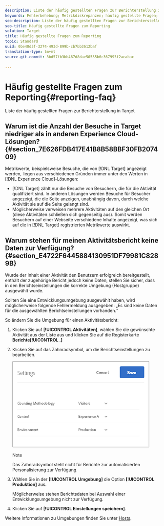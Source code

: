 ```yaml
---
description: Liste der häufig gestellten Fragen zur Berichterstellung in Target
keywords: Fehlerbehebung; Metrikdiskrepanzen; häufig gestellte Fragen; Berichte
seo-description: Liste der häufig gestellten Fragen zur Berichterstellung in Target
seo-title: Häufig gestellte Fragen zum Reporting
solution: Target
title: Häufig gestellte Fragen zum Reporting
topic: Standard
uuid: 0be40d3f-3274-493d-899b-cb7bb3612baf
translation-type: tm+mt
source-git-commit: 8bd57fb3bb467d8dae50535b6c367995f2acabac

---
```



# Häufig gestellte Fragen zum Reporting{#reporting-faq}

Liste der häufig gestellten Fragen zur Berichterstellung in Target

## Warum ist die Anzahl der Besuche in Target niedriger als in anderen Experience Cloud-Lösungen? {#section_7E626FDB417E41B8B58BBF30FB207409}

Metrikwerte, beispielsweise Besuche, die von [!DNL Target] angezeigt werden, liegen aus verschiedenen Gründen immer unter den Werten in [!DNL Experience Cloud]-Lösungen:

* [!DNL Target] zählt nur die Besuche von Besuchern, die für die Aktivität qualifiziert sind. In anderen Lösungen werden Besuche für Besucher angezeigt, die die Seite anzeigen, unabhängig davon, durch welche Aktivität sie auf die Seite gelangt sind.
* Möglicherweise verweisen mehrere Aktivitäten auf den gleichen Ort (diese Aktivitäten schließen sich gegenseitig aus). Somit werden Besuchern auf einer Webseite verschiedene Inhalte angezeigt, was sich auf die in [!DNL Target] registrierten Metrikwerte auswirkt.

## Warum stehen für meinen Aktivitätsbericht keine Daten zur Verfügung? {#section_E4722F6445884130951DF79981C8289B}

Wurde der Inhalt einer Aktivität den Benutzern erfolgreich bereitgestellt, enthält der zugehörige Bericht jedoch keine Daten, stellen Sie sicher, dass in den Berichtseinstellungen die korrekte Umgebung (Hostgruppe) ausgewählt wurde.

Sollten Sie eine Entwicklungsumgebung ausgewählt haben, wird möglicherweise folgende Fehlermeldung ausgegeben: „Es sind keine Daten für die ausgewählten Berichtseinstellungen vorhanden.“

So ändern Sie die Umgebung für einen Aktivitätsbericht:

1. Klicken Sie auf **[!UICONTROL Aktivitäten]**, wählen Sie die gewünschte Aktivität aus der Liste aus und klicken Sie auf die Registerkarte **Berichte[!UICONTROL .]**
1. Klicken Sie auf das Zahnradsymbol, um die Berichtseinstellungen zu bearbeiten.

   ![](assets/ab_settings_dialog.png)

   >[!NOTE]
   >
   >Das Zahnradsymbol steht nicht für Berichte zur automatisierten Personalisierung zur Verfügung.

1. Wählen Sie in der **[!UICONTROL Umgebung]** die Option **[!UICONTROL Produktion]** aus.

   Möglicherweise stehen Berichtsdaten bei Auswahl einer Entwicklungsumgebung nicht zur Verfügung.

1. Klicken Sie auf **[!UICONTROL Einstellungen speichern]**.

Weitere Informationen zu Umgebungen finden Sie unter [Hosts](../administrating-target/hosts.md#concept_516BB01EBFBD4449AB03940D31AEB66E).
